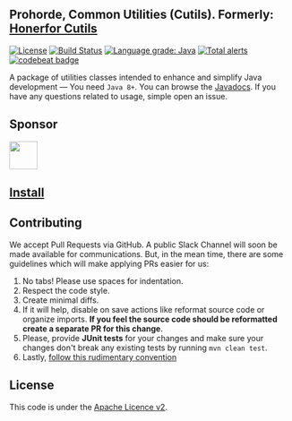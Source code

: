## Prohorde, Common Utilities (Cutils). Formerly: [Honerfor Cutils](https://search.maven.org/artifact/com.honerfor/cutils)

[![License](https://img.shields.io/github/license/honerfor/cutils)](#License)
[![Build Status](https://img.shields.io/circleci/build/github/prohorde/cutils/master)](https://circleci.com/gh/prohorde/cutils/tree/master)
[![Language grade: Java](https://img.shields.io/lgtm/grade/java/g/prohorde/cutils.svg?logo=lgtm&logoWidth=18)](https://lgtm.com/projects/g/prohorde/cutils/context:java)
[![Total alerts](https://img.shields.io/lgtm/alerts/g/prohorde/cutils.svg?logo=lgtm&logoWidth=18)](https://lgtm.com/projects/g/prohorde/cutils/alerts/)
[![codebeat badge](https://codebeat.co/badges/be9f0284-b007-4f52-add7-479bb0140382)](https://codebeat.co/projects/github-com-prohorde-cutils-master)


A package of utilities classes intended to enhance and simplify Java development — You need `Java 8+`. You can browse the [Javadocs](https://javadoc.io/doc/com.honerfor/cutils). If you have any questions related to usage, simple open an issue.


## Sponsor
<a href="https://www.jetbrains.com/?from=Cutils" target="_blank"><img src="https://avatars0.githubusercontent.com/u/878437?s=200&v=4" width="50"></a>


## [Install](https://github.com/prohorde/cutils/packages/892378)


## Contributing
We accept Pull Requests via GitHub. A public Slack Channel will soon be made available for communications.
But, in the mean time, there are some guidelines which will make applying PRs easier for us:

1. No tabs! Please use spaces for indentation.
2. Respect the code style.
3. Create minimal diffs.
4. If it will help, disable on save actions like reformat source code or organize imports. **If you feel the source code should be reformatted create a separate PR for this change**.
5. Please, provide **JUnit tests** for your changes and make sure your changes don't break any existing tests by running `mvn clean test`.
6. Lastly, [follow this rudimentary convention](https://blog.jasonmeridth.com/posts/do-not-issue-pull-requests-from-your-master-branch/)

## License

This code is under the [Apache Licence v2](https://github.com/prohorde/cutils/blob/master/LICENSE).
